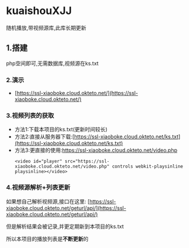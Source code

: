 # kuaishouXJJ
随机播放,带视频源库,此库长期更新

## 1.搭建


php空间即可,无需数据库,视频源在ks.txt


### 2.演示

* [https://ssl-xiaoboke.cloud.okteto.net/](https://ssl-xiaoboke.cloud.okteto.net/)

### 3.视频列表的获取
  
  * 方法1:下载本项目的ks.txt(更新时间较长)
  * 方法2:直接从服务器下载:[https://ssl-xiaoboke.cloud.okteto.net/ks.txt](https://ssl-xiaoboke.cloud.okteto.net/ks.txt)
  * 方法3:更直接的使用:https://ssl-xiaoboke.cloud.okteto.net/video.php
     ```
     <video id="player" src="https://ssl-xiaoboke.cloud.okteto.net/video.php" controls webkit-playsinline playsinline></video>
     ```
 
 ### 4.视频源解析+列表更新

  如果想自己解析视频源,接口在这里: [https://ssl-xiaoboke.cloud.okteto.net/geturl/api/](https://ssl-xiaoboke.cloud.okteto.net/geturl/api/)
  
  但是解析结果会被记录,并更定期新到本项目的ks.txt
  
  所以本项目的播放列表是**不断更新**的
